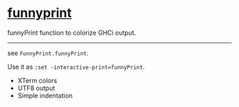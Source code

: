 # [funnyprint][]

funnyPrint function to colorize GHCi output.

***

see `FunnyPrint.funnyPrint`.

Use it as `:set -interactive-print=funnyPrint`.

- XTerm colors
- UTF8 output
- Simple indentation

[funnyprint]: https://github.com/Pitometsu/funnyprint
